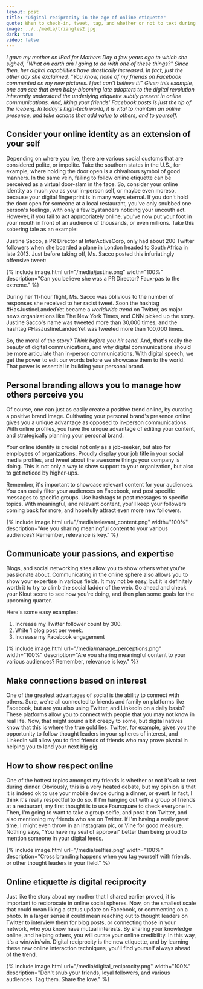 ```yaml
---
layout: post
title: "Digital reciprocity in the age of online etiquette"
quote: When to check-in, tweet, tag, and whether or not to text during dinner.
image: ../../media/triangles2.jpg
dark: true
video: false
---
```


<em>I gave my mother an iPad for Mothers Day a few years ago to which she sighed, "What on earth am I going to do with one of _these_ things?" Since then, her digital capabilities have drastically increased. In fact, just the other day she exclaimed, "You know, none of my friends on Facebook commented on my new pictures. I just can't believe it!" Given this example, one can see that even baby-blooming late adopters to the digital revolution inherently understand the underlying etiquette subtly present in online communications. And, liking your friends' Facebook posts is just the tip of the iceberg. In today's high-tech world, it is vital to maintain an online presence, and take actions that add value to others, and to yourself. </em>


## Consider your online identity as an extension of your self

Depending on where you live, there are various social customs that are considered polite, or impolite. Take the southern states in the U.S., for example, where holding the door open is a chivalrous symbol of good manners. In the same vein, failing to follow online etiquette can be perceived as a virtual door-slam in the face.  So, consider your online identity as much _you_ as your in-person self, or maybe even moreso, because your digital fingerprint is in many ways eternal. If you don't hold the door open for someone at a local restaurant, you've only snubbed one person's feelings, with only a few bystanders noticing your uncouth act. However, if you fail to act appropriately online, you've now put your foot in your mouth in front of an audience of thousands, or even millions. Take this sobering tale as an example:

Justine Sacco, a PR Director at InterActiveCorp, only had about 200 Twitter followers when she boarded a plane in London headed to South Africa in late 2013. Just before taking off, Ms. Sacco posted this infuriatingly offensive tweet:

{% include image.html url="/media/justine.png" width="100%" description="Can you believe she was a PR Director? Faux-pas to the extreme." %}

During her 11-hour flight, Ms. Sacco was oblivious to the number of responses she received to her racist tweet. Soon the hashtag #HasJustineLandedYet became a _worldwide trend_ on Twitter, as major news organizations like The New York Times, and CNN picked up the story. Justine Sacco's name was tweeted more than 30,000 times, and the hashtag #HasJustineLandedYet was tweeted more than 100,000 times. 

So, the moral of the story? _Think before you hit send._ And, that's really the beauty of digital communications, and why digital communications should be more articulate than in-person communications. With digital speech, we get the power to edit our words before we showcase them to the world. That power is essential in building your personal brand.

## Personal branding allows you to manage how others perceive you

Of course, one can just as easily create a positive trend online, by curating a positive brand image. Cultivating your personal brand's presence online gives you a unique advantage as opposed to in-person communications. With online profiles, you have the unique advantage of editing your content, and strategically planning your personal brand.

Your online identity is crucial not only as a job-seeker, but also for employees of organizations. Proudly display your job title in your social media profiles, and tweet about the awesome things your company is doing. This is not only a way to show support to your organization, but also to get noticed by higher-ups. 

Remember, it's important to showcase relevant content for your audiences. You can easily filter your audiences on Facebook, and post specific messages to specific groups. Use hashtags to post messages to specific topics. With meaningful, and relevant content, you'll keep your followers coming back for more, and hopefully attract even more new followers.

{% include image.html url="/media/relevant_content.png" width="100%" description="Are you sharing meaningful content to your various audiences? Remember, relevance is key." %}

## Communicate your passions, and expertise

Blogs, and social networking sites allow you to show others what you're passionate about. Communicating in the online sphere also allows you to show your expertise in various fields. It may not be easy, but it is definitely worth it to try to climb the social ladder of the web. Go ahead and check your Klout score to see how you're doing, and then plan some goals for the upcoming quarter.

Here's some easy examples:
1. Increase my Twitter follower count by 300.
2. Write 1 blog post per week.
3. Increase my Facebook engagement 

{% include image.html url="/media/manage_perceptions.png" width="100%" description="Are you sharing meaningful content to your various audiences? Remember, relevance is key." %}

## Make connections based on interest

One of the greatest advantages of social is the ability to connect with others. Sure, we're all connected to friends and family on platforms like Facebook, but are you also using Twitter, and LinkedIn on a daily basis? These platforms allow you to connect with people that you may not know in real life. Now, that might sound a bit creepy to some, but digital natives know that this is where the true gold lies. Twitter, for example, gives you the opportunity to follow thought leaders in your spheres of interest, and LinkedIn will allow you to find friends of friends who may prove pivotal in helping you to land your next big gig. 

## How to show respect online

One of the hottest topics amongst my friends is whether or not it's ok to text during dinner. Obviously, this is a very heated debate, but my opinion is that it is indeed ok to use your mobile device during a dinner, or event. In fact, I think it's really respectful to do so. If I'm hanging out with a group of friends at a restaurant, my first thought is to use Foursquare to check everyone in. Then, I'm going to want to take a group selfie, and post it on Twitter, and also mentioning my friends who are on Twitter. If I'm having a really great time, I might even throw in an Instagram pic, or Vine for good measure. Nothing says, "You have my seal of approval" better than being proud to mention someone in your digital feeds.

{% include image.html url="/media/selfies.png" width="100%" description="Cross branding happens when you tag yourself with friends, or other thought leaders in your field." %}

## Online etiquette _is_ digital reciprocity

Just like the story about my mother that I shared earlier proved, it is important to reciprocate in online social spheres. Now, on the smallest scale that could mean liking a status update on Facebook, or commenting on a photo. In a larger sense it could mean reaching out to thought leaders on Twitter to interview them for blog posts, or connecting those in your network, who you know have mutual interests. By sharing your knowledge online, and helping others, you will curate your online credibility. In this way, it's a win/win/win. Digital reciprocity is the new etiquette, and by learning these new online interaction techniques, you'll find yourself always ahead of the trend.


{% include image.html url="/media/digital_reciprocity.png" width="100%" description="Don't snub your friends, loyal followers, and various audiences. Tag them. Share the love." %}

#
